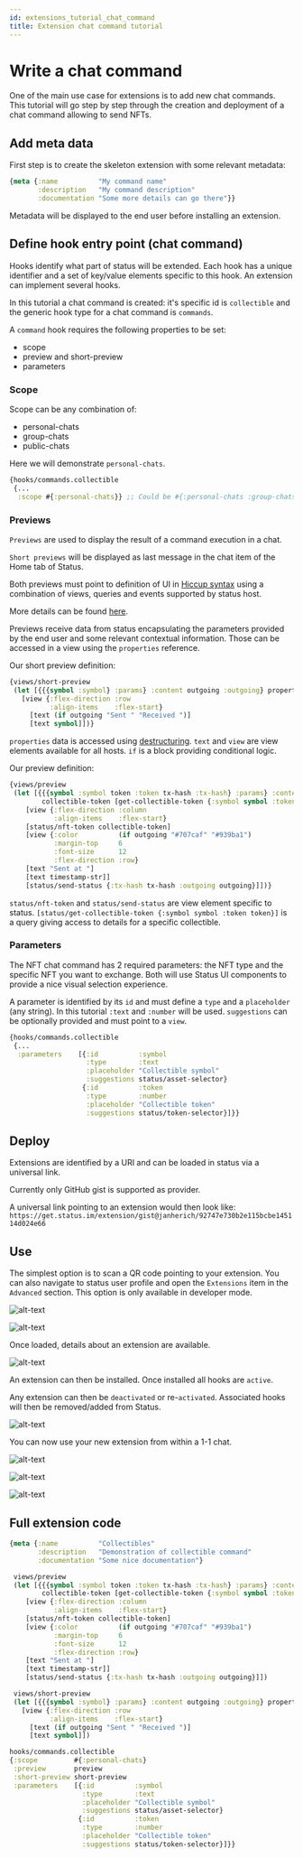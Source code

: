 ```yaml
---
id: extensions_tutorial_chat_command
title: Extension chat command tutorial
---
```


# Write a chat command

One of the main use case for extensions is to add new chat commands. This tutorial will go step by step through the creation and deployment of a chat command allowing to send NFTs.

## Add meta data

First step is to create the skeleton extension with some relevant metadata:

```clojure
{meta {:name          "My command name"
       :description   "My command description"
       :documentation "Some more details can go there"}}
```

Metadata will be displayed to the end user before installing an extension.

## Define hook entry point (chat command)

Hooks identify what part of status will be extended. Each hook has a unique identifier and a set of key/value elements specific to this hook.
An extension can implement several hooks.

In this tutorial a chat command is created: it's specific id is `collectible` and the generic hook type for a chat command is `commands`.

A `command` hook requires the following properties to be set:

* scope
* preview and short-preview
* parameters

### Scope

Scope can be any combination of:

* personal-chats
* group-chats
* public-chats

Here we will demonstrate `personal-chats`.

```clojure
{hooks/commands.collectible
 {...
  :scope #{:personal-chats}} ;; Could be #{:personal-chats :group-chats}
```

### Previews 

`Previews` are used to display the result of a command execution in a chat. 

`Short previews` will be displayed as last message in the chat item of the Home tab of Status.

Both previews must point to definition of UI in [Hiccup syntax](https://github.com/weavejester/hiccup/wiki/Syntax) using a combination of views, queries and events supported by status host.

More details can be found [here](https://status-im.github.io/pluto/docs/concepts/Anatomy.html).

Previews receive data from status encapsulating the parameters provided by the end user and some relevant contextual information. Those can be accessed in a view using the `properties` reference.

Our short preview definition:

```clojure
{views/short-preview
 (let [{{{symbol :symbol} :params} :content outgoing :outgoing} properties]
   [view {:flex-direction :row
          :align-items    :flex-start}
     [text (if outgoing "Sent " "Received ")]
     [text symbol]])}
```

`properties` data is accessed using [destructuring](https://status-im.github.io/pluto/docs/concepts/View.html#destructuring).
`text` and `view` are view elements available for all hosts.
`if` is a block providing conditional logic.

Our preview definition:

```clojure
{views/preview
 (let [{{{symbol :symbol token :token tx-hash :tx-hash} :params} :content outgoing :outgoing timestamp-str :timestamp-str} properties
        collectible-token [get-collectible-token {:symbol symbol :token token}]
    [view {:flex-direction :column
           :align-items    :flex-start}
    [status/nft-token collectible-token]
    [view {:color          (if outgoing "#707caf" "#939ba1")
           :margin-top     6
           :font-size      12
           :flex-direction :row}
    [text "Sent at "]
    [text timestamp-str]]
    [status/send-status {:tx-hash tx-hash :outgoing outgoing}]])}
```

`status/nft-token` and `status/send-status` are view element specific to status.
`[status/get-collectible-token {:symbol symbol :token token}]` is a query giving access to details for a specific collectible.

### Parameters

The NFT chat command has 2 required parameters: the NFT type and the specific NFT you want to exchange.
Both will use Status UI components to provide a nice visual selection experience.

A parameter is identified by its `id` and must define a `type` and a `placeholder` (any string).
In this tutorial `:text` and `:number` will be used.
`suggestions` can be optionally provided and must point to a `view`. 

```clojure
{hooks/commands.collectible
 {...
  :parameters    [{:id          :symbol
                   :type        :text
                   :placeholder "Collectible symbol"
                   :suggestions status/asset-selector}
                  {:id          :token
                   :type        :number
                   :placeholder "Collectible token"
                   :suggestions status/token-selector}]}}
```

## Deploy

Extensions are identified by a URI and can be loaded in status via a universal link.

Currently only GitHub gist is supported as provider.

A universal link pointing to an extension would then look like: `https://get.status.im/extension/gist@janherich/92747e730b2e115bcbe145114d024e66`

## Use

The simplest option is to scan a QR code pointing to your extension. You can also navigate to status user profile and open the `Extensions` item in the `Advanced` section.
This option is only available in developer mode.

![alt-text](assets/extensions/profile.jpg)

![alt-text](assets/extensions/add.jpg)

Once loaded, details about an extension are available.

![alt-text](assets/extensions/install.jpg)

An extension can then be installed. Once installed all hooks are `active`.

Any extension can then be `deactivated` or re-`activated`. Associated hooks will then be removed/added from Status.

![alt-text](assets/extensions/list.jpg)

You can now use your new extension from within a 1-1 chat.

![alt-text](assets/extensions/collectible-type.jpg)

![alt-text](assets/extensions/collectible-token.jpg)

![alt-text](assets/extensions/collectible-preview.jpg)

## Full extension code


```clojure
{meta {:name          "Collectibles"
       :description   "Demonstration of collectible command"
       :documentation "Some nice documentation"}

 views/preview
 (let [{{{symbol :symbol token :token tx-hash :tx-hash} :params} :content outgoing :outgoing timestamp-str :timestamp-str} properties
        collectible-token [get-collectible-token {:symbol symbol :token token}]
    [view {:flex-direction :column
           :align-items    :flex-start}
    [status/nft-token collectible-token]
    [view {:color          (if outgoing "#707caf" "#939ba1")
           :margin-top     6
           :font-size      12
           :flex-direction :row}
    [text "Sent at "]
    [text timestamp-str]]
    [status/send-status {:tx-hash tx-hash :outgoing outgoing}]])

 views/short-preview
 (let [{{{symbol :symbol} :params} :content outgoing :outgoing} properties]
   [view {:flex-direction :row
          :align-items    :flex-start}
     [text (if outgoing "Sent " "Received ")]
     [text symbol]])

hooks/commands.collectible
{:scope         #{:personal-chats}
 :preview       preview
 :short-preview short-preview
 :parameters    [{:id          :symbol
                  :type        :text
                  :placeholder "Collectible symbol"
                  :suggestions status/asset-selector}
                 {:id          :token
                  :type        :number
                  :placeholder "Collectible token"
                  :suggestions status/token-selector}]}}
```
